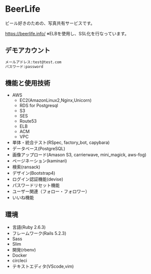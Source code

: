 # BeerLife

ビール好きのための、写真共有サービスです。

<https://beerlife.info/>
※ELBを使用し、SSL化を行なっています。

## デモアカウント

```md
メールアドレス:test@test.com
パスワード:password
```
  
## 機能と使用技術

- AWS
  - EC2(AmazonLinux2,Nginx,Unicorn)
  - RDS for Postgresql
  - S3
  - SES
  - Route53
  - ELB
  - ACM
  - VPC
- 単体・統合テスト(RSpec, factory_bot, capybara)
- データベース(PostgreSQL)
- 画像アップロード(Amason S3, carrierwave, mini_magick, aws-fog)
- ページネーション(kaminari)
- 検索(ransack)
- デザイン(Bootstrap4) 
- ログイン認証機能(devise)
- パスワードリセット機能
- ユーザー関連（フォロー・フォロワー）
- いいね機能

## 環境

- 言語(Ruby 2.6.3)
- フレームワーク(Rails 5.2.3) 
- Sass
- Slim
- 開発(rbenv)
- Docker
- circleci
- テキストエディタ(VScode,vim)
